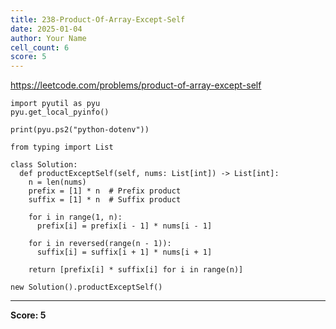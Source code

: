 ```yaml
---
title: 238-Product-Of-Array-Except-Self
date: 2025-01-04
author: Your Name
cell_count: 6
score: 5
---
```


https://leetcode.com/problems/product-of-array-except-self


```
import pyutil as pyu
pyu.get_local_pyinfo()
```


```
print(pyu.ps2("python-dotenv"))
```


```
from typing import List
```


```
class Solution:
  def productExceptSelf(self, nums: List[int]) -> List[int]:
    n = len(nums)
    prefix = [1] * n  # Prefix product
    suffix = [1] * n  # Suffix product

    for i in range(1, n):
      prefix[i] = prefix[i - 1] * nums[i - 1]

    for i in reversed(range(n - 1)):
      suffix[i] = suffix[i + 1] * nums[i + 1]

    return [prefix[i] * suffix[i] for i in range(n)]
```


```
new Solution().productExceptSelf()
```


---
**Score: 5**